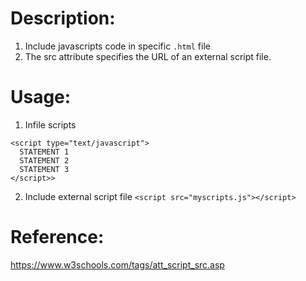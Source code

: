 # Description:
1. Include javascripts code in specific `.html` file
2. The src attribute specifies the URL of an external script file.

# Usage:
  1. Infile scripts
  ```
  <script type="text/javascript">
  	STATEMENT 1
  	STATEMENT 2
  	STATEMENT 3
  </script>>
  ```
  2. Include external script file
  `<script src="myscripts.js"></script>`

# Reference:
https://www.w3schools.com/tags/att_script_src.asp